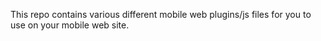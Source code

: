 This repo contains various different mobile web plugins/js files for you to use on your mobile web site.

